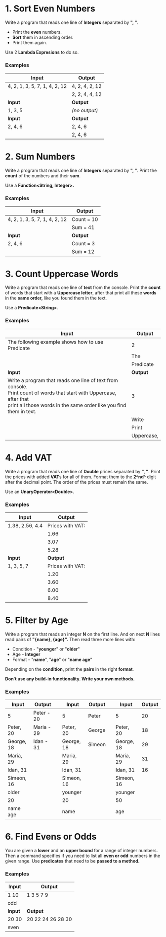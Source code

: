 # 1.	Sort Even Numbers

Write a program that reads one line of **Integers** separated by **", "**.

- Print the **even** numbers.
- **Sort** them in ascending order.
- Print them again.

Use 2 **Lambda Expresions** to do so.

### Examples

| **Input** | **Output** | 
| --- | --- |
| 4, 2, 1, 3, 5, 7, 1, 4, 2, 12 | 4, 2, 4, 2, 12 |
|                               | 2, 2, 4, 4, 12 |
| **Input** | **Output** | 
| 1, 3, 5 | *(no output)* |
| **Input** | **Output** | 
| 2, 4, 6 | 2, 4, 6 |
|         | 2, 4, 6 |

# 2.	Sum Numbers

Write a program that reads one line of **Integers** separated by **", "**. Print the **count** of the numbers and their **sum.**

Use a **Function<String, Integer>.**

### Examples

| **Input** | **Output** | 
| --- | --- |
| 4, 2, 1, 3, 5, 7, 1, 4, 2, 12 | Count = 10 |
|                               | Sum = 41   |
| **Input** | **Output** | 
| 2, 4, 6 | Count = 3 |
|         | Sum = 12  |

# 3.	Count Uppercase Words

Write a program that reads one line of **text** from the console. Print the **count** of words that start with a **Uppercase letter**, 
after that print all these **words** in the **same order,** like you found them in the text.

Use a **Predicate<String\>**.

### Examples

| **Input** | **Output** | 
| --- | --- |
| The following example shows how to use Predicate | 2         |
|                                                  | The       |
|                                                  | Predicate |
| **Input** | **Output** | 
| Write a program that reads one line of text from console. <br> Print count of words that start with Uppercase, after that <br> print all those words in the same order like you find them in text. | 3          |
|                                                                                                                                                                                                    | Write      |
|                                                                                                                                                                                                    | Print      |
|                                                                                                                                                                                                    | Uppercase, |

# 4.	Add VAT

Write a program that reads one line of **Double** prices separated by **", "**. Print the prices with added **VAT**s for all of them. 
Format them to the **2^nd^** digit after the decimal point. The order of the prices must remain the same.

Use an **UnaryOperator<Double\>**.

### Examples

| **Input** | **Output** | 
| --- | --- |
| 1.38, 2.56, 4.4 | Prices with VAT: |
|                 | 1.66             |
|                 | 3.07             |
|                 | 5.28             |
| **Input** | **Output** | 
| 1, 3, 5, 7 | Prices with VAT: |
|            | 1.20             |
|            | 3.60             |
|            | 6.00             |
|            | 8.40             |
            
# 5.	Filter by Age

Write a program that reads an integer **N** on the first line. And on next **N** lines read pairs of **"{name}, {age}".** Then read three more lines with:

- Condition - "**younger**" or "**older**"
- Age - **Integer**
- Format - "**name**", "**age**" or "**name age**"

Depending on the **condition,** print the **pairs** in the right **format**.

**Don't use any build-in functionality. Write your own methods.**

### Examples

| **Input** | **Output** | | **Input** | **Output** | | **Input** | **Output** |
| --- | --- | --- | --- | --- | --- | --- | --- |  
| 5          | Peter - 20 | | 5          | Peter  | | 5          | 20 |
| Peter, 20  | Maria - 29 | | Peter, 20  | George | | Peter, 20  | 18 |
| George, 18 | Idan - 31  | | George, 18 | Simeon | | George, 18 | 29 |
| Maria, 29  |            | | Maria, 29  |        | | Maria, 29  | 31 |
| Idan, 31   |            | | Idan, 31   |        | | Idan, 31   | 16 |
| Simeon, 16 |            | | Simeon, 16 |        | | Simeon, 16 |
| older      |            | | younger    |        | | younger    |
| 20         |            | | 20         |        | | 50         |
| name age   |            | | name       |        | | age        |
 
# 6.	Find Evens or Odds

You are given a **lower** and an **upper bound** for a range of integer numbers. Then a command specifies if you need to list all **even or odd** numbers in the given range. 
Use **predicates** that need to be **passed to a method.**

### Examples

| **Input** | **Output** | 
| --- | --- |
| 1 10 | 1 3 5 7 9 |
| odd  |
| **Input** | **Output** | 
| 20 30 | 20 22 24 26 28 30 |
| even  |
